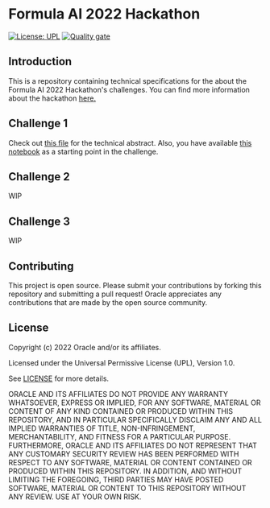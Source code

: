 # Formula AI 2022 Hackathon

[![License: UPL](https://img.shields.io/badge/license-UPL-green)](https://img.shields.io/badge/license-UPL-green) [![Quality gate](https://sonarcloud.io/api/project_badges/quality_gate?project=oracle-devrel_formula-ai-2022-hackathon)](https://sonarcloud.io/dashboard?id=oracle-devrel_formula-ai-2022-hackathon)

## Introduction
This is a repository containing technical specifications for the about the Formula AI 2022 Hackathon's challenges. You can find more information about the hackathon [here.](https://www.formulaaihack.com/)

## Challenge 1
Check out [this file](challenges/challenge1.md) for the technical abstract. Also, you have available [this notebook](notebooks/formulahack.ipynb) as a starting point in the challenge.

## Challenge 2
WIP

## Challenge 3
WIP

## Contributing
This project is open source.  Please submit your contributions by forking this repository and submitting a pull request!  Oracle appreciates any contributions that are made by the open source community.

## License
Copyright (c) 2022 Oracle and/or its affiliates.

Licensed under the Universal Permissive License (UPL), Version 1.0.

See [LICENSE](LICENSE) for more details.

ORACLE AND ITS AFFILIATES DO NOT PROVIDE ANY WARRANTY WHATSOEVER, EXPRESS OR IMPLIED, FOR ANY SOFTWARE, MATERIAL OR CONTENT OF ANY KIND CONTAINED OR PRODUCED WITHIN THIS REPOSITORY, AND IN PARTICULAR SPECIFICALLY DISCLAIM ANY AND ALL IMPLIED WARRANTIES OF TITLE, NON-INFRINGEMENT, MERCHANTABILITY, AND FITNESS FOR A PARTICULAR PURPOSE.  FURTHERMORE, ORACLE AND ITS AFFILIATES DO NOT REPRESENT THAT ANY CUSTOMARY SECURITY REVIEW HAS BEEN PERFORMED WITH RESPECT TO ANY SOFTWARE, MATERIAL OR CONTENT CONTAINED OR PRODUCED WITHIN THIS REPOSITORY. IN ADDITION, AND WITHOUT LIMITING THE FOREGOING, THIRD PARTIES MAY HAVE POSTED SOFTWARE, MATERIAL OR CONTENT TO THIS REPOSITORY WITHOUT ANY REVIEW. USE AT YOUR OWN RISK. 